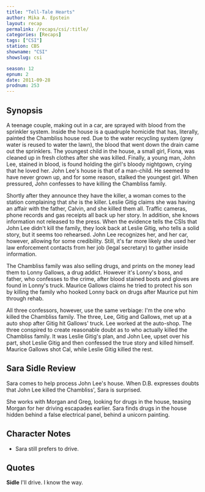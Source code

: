 ```yaml
---
title: "Tell-Tale Hearts"
author: Mika A. Epstein
layout: recap
permalink: /recaps/csi/:title/
categories: [Recaps]
tags: ["CSI"]
station: CBS
showname: "CSI"
showslug: csi

season: 12
epnum: 2  
date: 2011-09-28
prodnum: 253  
---
```


## Synopsis

A teenage couple, making out in a car, are sprayed with blood from the sprinkler system. Inside the house is a quadruple homicide that has, literally, painted the Chambliss house red. Due to the water recycling system (grey water is reused to water the lawn), the blood that went down the drain came out the sprinklers. The youngest child in the house, a small girl, Fiona, was cleaned up in fresh clothes after she was killed. Finally, a young man, John Lee, stained in blood, is found holding the girl's bloody nightgown, crying that he loved her. John Lee's house is that of a man-child. He seemed to have never grown up, and for some reason, stalked the youngest girl. When pressured, John confesses to have killing the Chambliss family.

Shortly after they announce they have the killer, a woman comes to the station complaining that *she* is the killer. Leslie Gitig claims she was having an affair with the father, Calvin, and she killed them all. Traffic cameras, phone records and gas receipts all back up her story. In addition, she knows information not released to the press. When the evidence tells the CSIs that John Lee didn't kill the family, they look back at Leslie Gitig, who tells a solid story, but it seems too rehearsed. John Lee recognizes her, and her car, however, allowing for some credibility. Still, it's far more likely she used her law enforcement contacts from her job (legal secretary) to gather inside information.

The Chambliss family was also selling drugs, and prints on the money lead them to Lonny Gallows, a drug addict. However it's Lonny's boss, and father, who confesses to the crime, after blood stained boots and gloves are found in Lonny's truck. Maurice Gallows claims he tried to protect his son by killing the family who hooked Lonny back on drugs after Maurice put him through rehab.

All three confessors, however, use the same verbiage: I'm the one who killed the Chambliss family. The three, Lee, Gitig and Gallows, met up at a auto shop after Gitig hit Gallows' truck. Lee worked at the auto-shop. The three conspired to create reasonable doubt as to who actually killed the Chambliss family. It was Leslie Gitig's plan, and John Lee, upset over his part, shot Leslie Gitig and then confessed the true story and killed himself. Maurice Gallows shot Cal, while Leslie Gitig killed the rest.

## Sara Sidle Review

Sara comes to help process John Lee's house. When D.B. expresses doubts that John Lee killed the Chambliss', Sara is surprised.

She works with Morgan and Greg, looking for drugs in the house, teasing Morgan for her driving escapades earlier. Sara finds drugs in the house hidden behind a false electrical panel, behind a unicorn painting.

## Character Notes

* Sara still prefers to drive.

## Quotes

**Sidle** I'll drive. I know the way.

